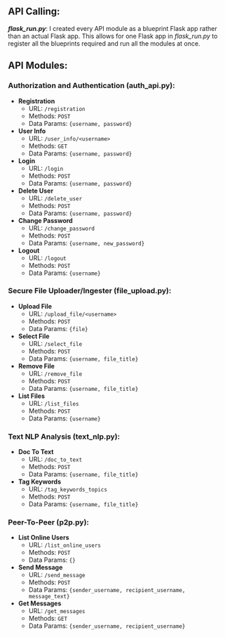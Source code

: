 ## API Calling:

***flask_run.py***:
    I created every API module as a blueprint Flask app rather than an actual Flask app. This allows for one Flask app in *flask_run.py* to register all the blueprints required and run all the modules at once.
    
## API Modules:

### Authorization and Authentication (auth_api.py):

- **Registration**
    - URL: `/registration`
    - Methods: `POST`
    - Data Params: `{username, password}`
- **User Info**
    - URL: `/user_info/<username>`
    - Methods: `GET`
    - Data Params: `{username, password}`
- **Login**
    - URL: `/login`
    - Methods: `POST`
    - Data Params: `{username, password}`
- **Delete User**
    - URL: `/delete_user`
    - Methods: `POST`
    - Data Params: `{username, password}`
- **Change Password**
    - URL: `/change_password`
    - Methods: `POST`
    - Data Params: `{username, new_password}`
- **Logout**
    - URL: `/logout`
    - Methods: `POST`
    - Data Params: `{username}`

### Secure File Uploader/Ingester (file_upload.py):
- **Upload File**
    - URL: `/upload_file/<username>`
    - Methods: `POST`
    - Data Params: `{file}`
- **Select File**
    - URL: `/select_file`
    - Methods: `POST`
    - Data Params: `{username, file_title}`
- **Remove File**
    - URL: `/remove_file`
    - Methods: `POST`
    - Data Params: `{username, file_title}`
- **List Files**
    - URL: `/list_files`
    - Methods: `POST`
    - Data Params: `{username}`

### Text NLP Analysis (text_nlp.py):
- **Doc To Text**
    - URL: `/doc_to_text`
    - Methods: `POST`
    - Data Params: `{username, file_title}`
- **Tag Keywords**
    - URL: `/tag_keywords_topics`
    - Methods: `POST`
    - Data Params: `{username, file_title}`

### Peer-To-Peer (p2p.py):
- **List Online Users**
    - URL: `/list_online_users`
    - Methods: `POST`
    - Data Params: `{}`
- **Send Message**
    - URL: `/send_message`
    - Methods: `POST`
    - Data Params: `{sender_username, recipient_username, message_text}`
- **Get Messages**
    - URL: `/get_messages`
    - Methods: `GET`
    - Data Params: `{sender_username, recipient_username}`